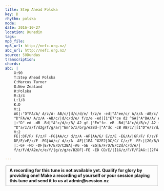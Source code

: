 ```yaml
---
title: Step Ahead Polska
key: D
rhythm: polska
mode:
date: 2016-10-27
location: Dunedin
tags:
mp3_file:
mp3_url: http://nefc.org.nz/
abc_url: http://nefc.org.nz/
source: 50Dundas
transcription:
chords: 
abc: |
    X:90
    T:Step Ahead Polska
    C:Marcus Turner
    O:New Zealand
    R:Polska
    M:3/4
    L:1/8
    K:D
    V:1
    AG|:"D"FA/A/ A/z/A- AB/c/|d/c/d/e/ f/z/e -ed|"A"ee/c/ A/z/A -AB/c/|"D"ed/d/ d/z/A -AG|
    "D"FA/A/ A/z/A -AB/c/|d/c/d/e/ f/z/e -ed|[1"E7"ce d2 ^GA|"A"BA/A/ A/z/A -AG:|[2"A"e/f/e/c/ A/z/A -AB/c/|"D"d4fe|
    |:"D"-ed -dB -Bd|"A"c/d/c/B/ A2 gf-|"Em"fe- eB -Bd|"A"c/d/B/c/ A2 f/e/f/g/|
    "D"a/z/a/f/d2g/f/g/a/|"Em"b/z/b/g/e2Bd-|"A"dc -cB AB/c/|[1"D"e/z/d/d/ d2fe:|[2"D"d4|]
    V:2
    FE|:DF/F/ F/z/F -FG|AA/c/ d/z/A -AF|AA/G/ E/z/E -EG/A/|GF/F/ F/z/F -FE|
    DF/F/vF/z/F -FG|AA/c/ d/z/A -AF|[1EA ^G2E2|DC/C/ C/z/F -FE:|[2G/B/G/E/ C/z/C -CD/E/|F4AG|
    |:-GF -FD -DF|E/F/E/D/C2BA|-AG -GE -EG|E/F/D/E/C2d/c/d/e/|
    f/z/f/d/A2e/c/e/f/|g/z/g/e/B2DF|-FE -ED CD/E/|[1G/z/F/F/F2AG:|[2F4|]

---
```

<fieldset><strong>A recording for this tune is not available yet. Qualify for glory by providing one!
Make a recording of yourself or your session playing this tune and send it to us at admin@session.nz</strong></fieldset><br />
